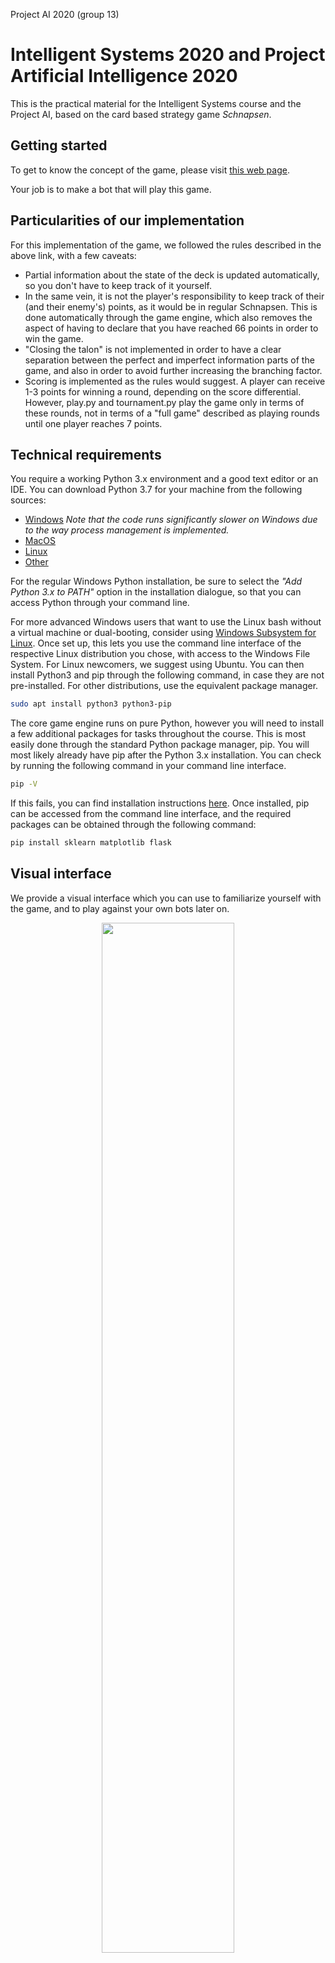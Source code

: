 Project AI 2020 (group 13)


Intelligent Systems 2020 and Project Artificial Intelligence 2020
=================================================================

This is the practical material for the Intelligent Systems course and the Project AI, based on the
card based strategy game _Schnapsen_.

## Getting started

To get to know the concept of the game, please visit
[this web page](https://www.pagat.com/marriage/schnaps.html).

Your job is to make a bot that will play this game.

## Particularities of our implementation

For this implementation of the game, we followed the rules described in the above link, with a few caveats:
* Partial information about the state of the deck is updated automatically, so you don't have to keep track of it yourself.
* In the same vein, it is not the player's responsibility to keep track of their (and their enemy's) points, as it would be in regular Schnapsen. This is done automatically through the game engine, which also removes the aspect of having to declare that you have reached 66 points in order to win the game.
* "Closing the talon" is not implemented in order to have a clear separation between the perfect and imperfect information parts of the game, and also in order to avoid further increasing the branching factor.
* Scoring is implemented as the rules would suggest. A player can receive 1-3 points for winning a round, depending on the score differential. However, play.py and tournament.py play the game only in terms of these rounds, not in terms of a "full game" described as playing rounds until one player reaches 7 points.

## Technical requirements

You require a working Python 3.x environment and a good text editor or an IDE. You can download Python 3.7 for your machine from the following sources:  
* [Windows](https://www.python.org/downloads/windows/) _Note that the code runs significantly slower on Windows due to the way process management is implemented._
* [MacOS](https://www.python.org/downloads/mac-osx/)  
* [Linux](https://www.python.org/downloads/source/)
* [Other](https://www.python.org/download/other/)

For the regular Windows Python installation, be sure to select the _"Add Python 3.x to PATH"_ option in the installation dialogue, so that you can access Python through your command line.

For more advanced Windows users that want to use the Linux bash without a virtual machine or dual-booting, consider using [Windows Subsystem for Linux](https://docs.microsoft.com/en-us/windows/wsl/install-win10). Once set up, this lets you use the command line interface of the respective Linux distribution you chose, with access to the Windows File System. For Linux newcomers, we suggest using Ubuntu. You can then install Python3 and pip through the following command, in case they are not pre-installed. For other distributions, use the equivalent package manager.

```bash
sudo apt install python3 python3-pip
```

The core game engine runs on pure Python, however you will need to install a few additional packages for tasks throughout the course. This is most easily done through the standard Python package manager, pip. You will most likely already have pip after the Python 3.x installation. You can check by running the following command in your command line interface.

```bash
pip -V
```

If this fails, you can find installation instructions [here](https://pip.pypa.io/en/stable/installing/). Once installed, pip can be accessed from the command line interface, and the required packages can be obtained through the following command:

```bash
pip install sklearn matplotlib flask
```

## Visual interface

We provide a visual interface which you can use to familiarize yourself with the game, and to play against your own bots later on.

<div align="center">
    <img src="visual/static/interface.png" width="65%"</img>
</div>

\
The following example starts a local server and sets *rdeep*, an already implemented bot, as the opponent.

```bash
python visual/server.py --opponent rdeep
```

The "--opponent" flag is followed by the name of the bot you want to play against.

To see a full list of parameters and their usage, run:

```bash
python visual/server.py --help
```

Once your server is up and running, you can fire up your favorite (modern) web browser and visit
[http://127.0.0.1:5000/](http://127.0.0.1:5000/), the local address where your server is listening.

The controls are fairly straightforward; click on the card that you want to play to place it on
the table. You can decide to play this move by clicking the "Submit move" button on the top bar, or you can
change your mind with "Reset move". Whenever you have a complex move available, such as a marriage or
a trump jack exchange, the corresponding buttons on the top bar will become available. Finally, you can
use SHIFT + R to start a new game at any time.


### Python knowledge

You will of course also need a working knowledge of python. If you're looking to
brush up on your skills, there are many good tutorials available. For instance:
 * https://www.learnpython.org/
 * https://www.codecademy.com/

You do not need to be an expert in python to write a functioning bot. If you
already know another programming language, you should be able to get going within
a day. You'll pick up the details as the project progresses. However, there are
a few things that are important to understand. Check if you know what the
following mean. If not, take some time to google them and read up:

#### Call-by-reference (and "call-by-value")

What happens if I pass a function a 'State' object, and the function changes the
object? Do I keep an unchanged state, or does my state change as well?

#### Object oriented programming

What's the difference between a class and an object? How are these expressed in python?
What does the _self_ keyword do?

#### Recursion

Briefly: a method calling itself. Why would this useful, and how does it work?

#### List comprehensions

Advanced python, but they occur occasionally in the code. Useful to know.

## Examples

Here are some quick use cases and solutions to help you get a feel for the code.

### Get the size of the stock
Let 'state' be the state you're given and let's say you want the size of the stock. Then the following a should do the trick:
```python
size_of_stock = state.get_stock_size()
```

### Find out if I'm player 1 or 2

```python
me = state.whose_turn()
```

### Print the (abbreviated) cards in your hand

```python
cards_hand = state.hand()

for i, card in enumerate(cards_hand):

	rank, suit = util.get_card_name(card)

	print('Card {} in the hand is {} of {}'.format(i, rank,suit))
```

The deck of cards is represented through a list. Each index corresponds to a different card, as per the table below.

|          | Aces | 10s | Kings | Queens | Jacks |
|:--------:|:----:|:---:|:-----:|:------:|:-----:|
| **Clubs**|   0  |  1  |   2   |    3   |   4   |
|**Diamonds**|   5|  6  |   7   |    8   |   9   |
|**Hearts**|  10  |  11 |   12  |   13   |   14  |
|**Spades**|  15  |  16 |   17  |   18   |   19  |

### Generate a random state
```python
state = State.generate()

# To deterministically generate the same state each time, the generate method can also take a seed, like so:

state = State.generate(25)
# This will always generate the same starting state, to make testing/debugging your bots easier.
# Note that any two states generated with the same seed will be identical, and 25 is only used here as an example.
```

### Check if two states are identical

```python
state = State.generate(1)

# same_state is not the same object as state,
# but all attributes are identical.
same_state = State.generate(1)

diff_state = State.generate(2)

# The equality and inequality operators are overridden for State
# objects, so you can check if all parameters of two states match.

state == same_state # Evaluates to True
state == diff_state # Evaluates to False
```

### Print a representation of the generated state
```python
>>> print(state)

The game is in phase: 1
Player 1's points: 0, pending: 0
Player 2's points: 0, pending: 0
The trump suit is: C
Player 1's hand: QC JD 10H JH 10S
Player 2's hand: 10C AD 10D KH JS
There are 10 cards in the stock
```
### Get own/opponent's points

```python
me = state.whose_turn()
opponent = util.other(me)

own_points = state.get_points(me)
opponents_points = state.get_points(opponent)
```

### Get familiar with the State API

Every state-related function you will use when building your bot can be found, fully documented, in the State class, located in api/_state.py. We *highly recommend* that you read through this class to understand the capabilities available to you when writing your bots.

Note that you only have access to public functions. Private functions, i.e. functions whose name starts with two underscores "__" are used for the internal implementation of the game and are abstracted away from the player.

Reading the code itself in addition to the documentation can help you get acquainted with the internals of the game engine, however this is not obligatory in order to be able to complete the course.

## FAQ

### I found a bit that could be implemented much better/more efficiently.

Our main goal was to write code that was easy to read and to understand. To achieve
this, we've made many methods less efficient than they need to be. This
is especially important for a project like this where many of the students are
novice programmers. It is also a
[good principle](https://en.wikipedia.org/wiki/Program_optimization#When_to_optimize)
in general, at least when you write the first version of your code.

You may feel that your bot is too slow with our State objects, for
instance if you're creating an evaluating lots of State objects in a deep
tree. Luckily, you're not tied to our API: simply take the State object
you're given and copy it to your own, more efficient, implementation. This may
get you another plie or two in the search tree, so if you really want to win the
competition it might be worth it.  

### I found a bug/improvement. Can I fork the project and send a pull request?

Sure! Just remember this is not a regular project: we've tried to minimize the
amount of advanced python, and the number of dependencies. So, it might be that
we're aware of the potential improvement, but we haven't used it just to keep the
code simple for novice programmers.  

### The command-line scripts (play.py, tournament.py) make it difficult to do X

The command line scripts provide a convenient starting point, but if you want to do
something more complex (like try a range of parameters for your bot), they are probably
too limited.

Your best bet is to write your own script that does what you want, and have it call the
engine. Have a look at the function play(...) in  api/engine.py, or have it run a by
itself. See experiment.py for an example.

## Changes from last year's challenge

Bots from last year can be used this year as well.

## Attributions

Vectorized Playing Card Graphics 2.0 - http://sourceforge.net/projects/vector-cards/  
Copyright 2015 - Chris Aguilar - conjurenation@gmail.com  
Licensed under LGPL 3 - www.gnu.org/copyleft/lesser.html

